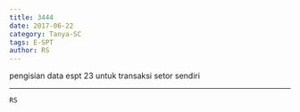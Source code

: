 ```yaml
---
title: 3444
date: 2017-06-22
category: Tanya-SC
tags: E-SPT
author: RS
---
```


pengisian data espt 23 untuk transaksi setor sendiri

---



`RS`
